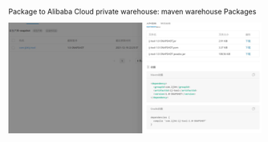 Package to Alibaba Cloud private warehouse: maven warehouse Packages



![](https://raw.githubusercontent.com/sunday123/ij-tool/master/files/images/aliyun20211219.jpg)
